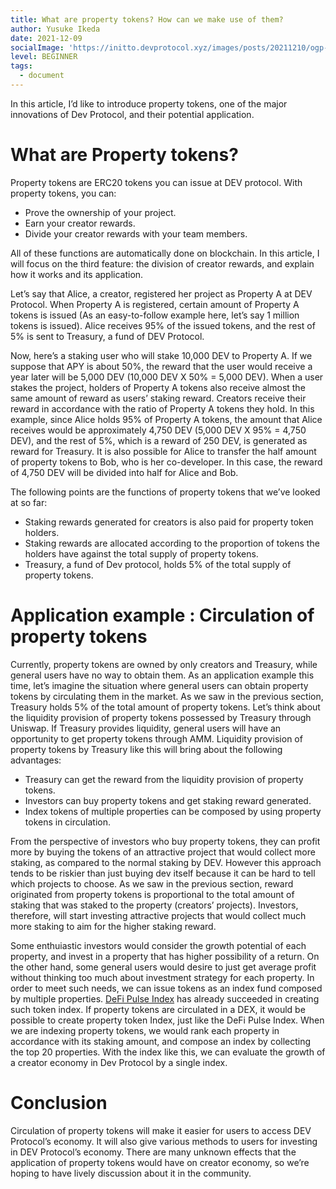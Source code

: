 ```yaml
---
title: What are property tokens? How can we make use of them?
author: Yusuke Ikeda
date: 2021-12-09
socialImage: 'https://initto.devprotocol.xyz/images/posts/20211210/ogp--1.png'
level: BEGINNER
tags:
  - document
---
```


In this article, I’d like to introduce property tokens, one of the major innovations of Dev Protocol, and their potential application.


# What are Property tokens?

Property tokens are ERC20 tokens you can issue at DEV protocol. With property tokens, you can:
- Prove the ownership of your project.
- Earn your creator rewards.
- Divide your creator rewards with your team members.

All of these functions are automatically done on blockchain.
In this article, I will focus on the third feature: the division of creator rewards, and explain how it works and its application.

Let’s say that Alice, a creator, registered her project as Property A at DEV Protocol. When Property A is registered, certain amount of Property A tokens is issued (As an easy-to-follow example here, let’s say 1 million tokens is issued). Alice receives 95% of the issued tokens, and the rest of 5% is sent to Treasury, a fund of DEV Protocol.

Now, here’s a staking user who will stake 10,000 DEV to Property A. If we suppose that APY is about 50%, the reward that the user would receive a year later will be 5,000 DEV (10,000 DEV X 50% = 5,000 DEV). When a user stakes the project, holders of Property A tokens also receive almost the same amount of reward as users’ staking reward. Creators receive their reward in accordance with the ratio of Property A tokens they hold. In this example, since Alice holds 95% of Property A tokens, the amount that Alice receives would be approximately 4,750 DEV (5,000 DEV X 95% = 4,750 DEV), and the rest of 5%, which is a reward of 250 DEV, is generated as reward for Treasury. It is also possible for Alice to transfer the half amount of property tokens to Bob, who is her co-developer. In this case, the reward of 4,750 DEV will be divided into half for Alice and Bob.

The following points are the functions of property tokens that we’ve looked at so far:


- Staking rewards generated for creators is also paid for property token holders.
- Staking rewards are allocated according to the proportion of tokens the holders have against the total supply of property tokens.
- Treasury, a fund of Dev protocol, holds 5% of the total supply of property tokens.


# Application example : Circulation of property tokens

Currently, property tokens are owned by only creators and Treasury, while general users have no way to obtain them. As an application example this time, let’s imagine the situation where general users can obtain property tokens by circulating them in the market. As we saw in the previous section, Treasury holds 5% of the total amount of property tokens. Let’s think about the liquidity provision of property tokens possessed by Treasury through Uniswap. If Treasury provides liquidity, general users will have an opportunity to get property tokens through AMM. Liquidity provision of property tokens by Treasury like this will bring about the following advantages:


- Treasury can get the reward from the liquidity provision of property tokens.
- Investors can buy property tokens and get staking reward generated.
- Index tokens of multiple properties can be composed by using property tokens in circulation.

From the perspective of investors who buy property tokens, they can profit more by buying the tokens of an attractive project that would collect more staking, as compared to the normal staking by DEV. However this approach tends to be riskier than just buying dev itself because it can be hard to tell which projects to choose. As we saw in the previous section, reward originated from property tokens is proportional to the total amount of staking that was staked to the property (creators’ projects). Investors, therefore, will start investing attractive projects that would collect much more staking to aim for the higher staking reward.

Some enthuiastic investors would consider the growth potential of each property, and invest in a property that has higher possibility of a return. On the other hand, some general users would desire to just get average profit without thinking too much about investment strategy for each property. In order to meet such needs, we can issue tokens as an index fund composed by multiple properties. [DeFi Pulse Index](https://www.tokensets.com/portfolio/dpi) has already succeeded in creating such token index. If property tokens are circulated in a DEX, it would be possible to create property token Index, just like the DeFi Pulse Index. When we are indexing property tokens, we would rank each property in accordance with its staking amount, and compose an index by collecting the top 20 properties. With the index like this, we can evaluate the growth of a creator economy in Dev Protocol by a single index.


# Conclusion

Circulation of property tokens will make it easier for users to access DEV Protocol’s economy. It will also give various methods to users for investing in DEV Protocol’s economy. There are many unknown effects that the application of property tokens would have on creator economy, so we’re hoping to have lively discussion about it in the community.
